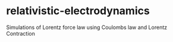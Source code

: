 # relativistic-electrodynamics
Simulations of Lorentz force law using Coulombs law and Lorentz Contraction
